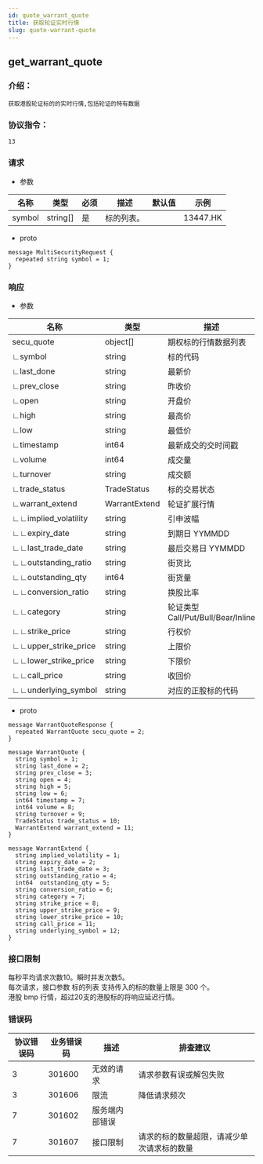 ```yaml
---
id: quote_warrant_quote
title: 获取轮证实时行情
slug: quote-warrant-quote
---
```


## get_warrant_quote

### 介绍：
    获取港股轮证标的的实时行情,包括轮证的特有数据
### 协议指令：
    13
### 请求
* 参数

| 名称 | 类型   | 必须  | 描述      |  默认值  |  示例   |
|-------|-------|-----|---------|-----|----|
| symbol | string[]   | 是  | 标的列表。| | 13447.HK|

* proto
```
message MultiSecurityRequest {
  repeated string symbol = 1;
}
```
### 响应
* 参数

| 名称 | 类型   | 描述  | 
|-------|-------|-----|
|secu_quote|object[]|期权标的行情数据列表|
|∟symbol|string|标的代码|
|∟last_done|string|最新价|
|∟prev_close|string|昨收价|
|∟open|string|开盘价|
|∟high|string|最高价|
|∟low|string|最低价|
|∟timestamp|int64|最新成交的交时间戳|
|∟volume|int64|成交量|
|∟turnover|string|成交额|
|∟trade_status|TradeStatus|标的交易状态|
|∟warrant_extend|WarrantExtend|轮证扩展行情|
|∟∟implied_volatility|string|引申波幅|
|∟∟expiry_date|string|到期日 YYMMDD|
|∟∟last_trade_date|string|最后交易日 YYMMDD|
|∟∟outstanding_ratio|string|街货比|
|∟∟outstanding_qty|int64|街货量|
|∟∟conversion_ratio|string|换股比率|
|∟∟category|string|轮证类型 Call/Put/Bull/Bear/Inline|
|∟∟strike_price|string|行权价|
|∟∟upper_strike_price|string|上限价|
|∟∟lower_strike_price|string|下限价|
|∟∟call_price|string|收回价|
|∟∟underlying_symbol|string|对应的正股标的代码|

* proto
```
message WarrantQuoteResponse {
  repeated WarrantQuote secu_quote = 2;
}

message WarrantQuote {
  string symbol = 1;
  string last_done = 2;
  string prev_close = 3;
  string open = 4;
  string high = 5;
  string low = 6;
  int64 timestamp = 7;
  int64 volume = 8;
  string turnover = 9;
  TradeStatus trade_status = 10;
  WarrantExtend warrant_extend = 11;
}

message WarrantExtend {
  string implied_volatility = 1;
  string expiry_date = 2;
  string last_trade_date = 3;
  string outstanding_ratio = 4;
  int64  outstanding_qty = 5;
  string conversion_ratio = 6;
  string category = 7;
  string strike_price = 8;
  string upper_strike_price = 9;
  string lower_strike_price = 10;
  string call_price = 11;
  string underlying_symbol = 12;
}
```
### 接口限制
每秒平均请求次数10。瞬时并发次数5。    
每次请求，接口参数 标的列表 支持传入的标的数量上限是 300 个。    
港股 bmp 行情，超过20支的港股标的将响应延迟行情。    

### 错误码

| 协议错误码 | 业务错误码   | 描述  | 排查建议|
|-------|-------|-----|----|
|3 | 301600| 无效的请求|请求参数有误或解包失败|
|3 | 301606| 限流|降低请求频次|
|7 | 301602| 服务端内部错误||
|7 | 301607| 接口限制|请求的标的数量超限，请减少单次请求标的数量|
